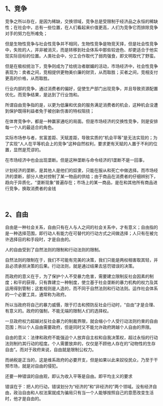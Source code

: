 <h2>1、竞争</h2><p data-pid="Y0WlRk9n">竞争之所以存在，是因为稀缺，交换领域，竞争总是受限制于经济品之永恒的稀缺性；在社会中，总有一些位置，在人们看起来价值更高，人们为竞争它而排除竞争对手的努力在所难免；</p><p data-pid="uzIFRwRj">但是生物性竞争与社会性竞争并不相同，生物性竞争是物竞天择，但是社会性竞争中，失败的人，并非被消灭，而是转移到社会体系中那些较逊色、却更适合于他实现实际目标的位置。人类社会中，分工合作取代了弱肉强食，即文明取代了野蛮。</p><p data-pid="botciEX8">但是在极权统治下，竞争则成为了给统治者献媚的活动，市场经济中，社会性竞争表现为：卖者之间，竞相提供更物美价廉的财货，从而取胜；买者之间，竞相支付更高的价格，从而取胜。</p><p data-pid="iYrPP3Vn">行业内部的竞争，通过消费者的偏好，促使生产部门出现竞争，并且导致资源配置优化。而竞争结果，是达到了行业饱和。</p><p data-pid="1Om6-0zU">所谓自由竞争指的是，以更为低廉和优良的服务满足消费者的机会，这种机会没遭到保护既得利益者免于被创新伤害的特权阻挠；</p><p data-pid="t2xGQKhr">在体育竞争中，都是一种赢家通吃的局面。但是市场经济的交换性竞争，则是安排每一个人的最适合的角色。</p><p data-pid="0qypX863">实际市场参与者，贫富差距、天赋差距，导致实质的“机会平等”是无法实现的；为了实现“人人在平等机会上的竞争”这种自然权利，要求更有天赋的人置于不利的位置，显然是荒谬的。</p><p data-pid="H2iukM0z">在市场经济中也会出现垄断。但是这种垄断与命令经济的1垄断不是一回事，</p><p data-pid="Hi8ryUR1">计划经济的垄断，是其他人是他们的奴隶，只能在服从和死亡中做选择。而市场经济的垄断，部分人绝对控制了某一物品的供给；由于商品在消费者的仔细辨别下，趋向于异质化，“垄断现象”普遍存在；市场上的某一商品，是在和其他所有商品进行竞争，换取消费者的金钱</p><p><br></p><h2>2、自由</h2><p data-pid="bPOUaNqR">自由是一种社会关系，自由只有在人与人之间的社会关系中，才有意义；自由指的是一种选择范围，即行动人有能力在可替代的行动方式之间做选择；人只有在被允许选择目的和手段时，才是自由的。</p><p data-pid="NXqwcOFp">人的自由受到了自然法则的限制和行动法则的限制。</p><p data-pid="H4bC6Cez">自然法则的限制在于，我们不可能有完美的决策，我们只能是两权相害取其轻，并且必须承担决策的后果。行动法则，就是通过结果去惩罚错误的决策。</p><p data-pid="IQE1hF3Y">而政府的意义在于，为了保护个人不受暴力危害，需要建立限制反社会因素的制度；和平的获得，只有靠建立一种制度，使立基于社会垄断的暴力机构的权力及其运用得到管制；这套规则是人造的，而不同于自然法则和行动法则。运作社会体系的一个必要工具，通常称为政府。</p><p data-pid="cE0gLRtN">所以当政府将自己的暴力威慑，限于打击和预防反社会行动时，“自由”才是合理、有意义的。政府的强制，不能无端的限制人们的选择权。</p><p data-pid="DcEvO0ru">一旦政府权力超越对反社会暴力的制裁界限，就会缩小个人受行动法则约束的自由范围；所以个人自由需要政府，但是同时又不能允许政府跨越个人自由的界限。</p><p data-pid="ITrVZ7AT">自由的意义：法律和政府不能强迫个人放弃自主权和自我决策权，超过永恒的行动法则制约其行动的程度。个人需要放弃的，仅仅是不顾他人存在的“动物性的生存自由”。而对于政府来说，自由就是限制公权力。</p><p data-pid="1j7ISi-9">而纳税是正当的，这是维系政府的必要开支，但是如果以此来奴役民众，乃至于干预市场，就是对自由的侵犯。</p><p data-pid="zXNQJV9Y">还要一种错误的自由观，即认为收入平等是自由。即平均主义的要求</p><p data-pid="GS1tvU3W">错误在于：把人的行动，错误划分为“经济的”和“非经济的”两个领域。没有经济自由，政治自由和人权法案就成为骗局只有当一个人能够按照自己的意愿改变生活时，他才是自由的。</p><p></p><p></p><p></p><p></p><p></p><p></p><p></p>